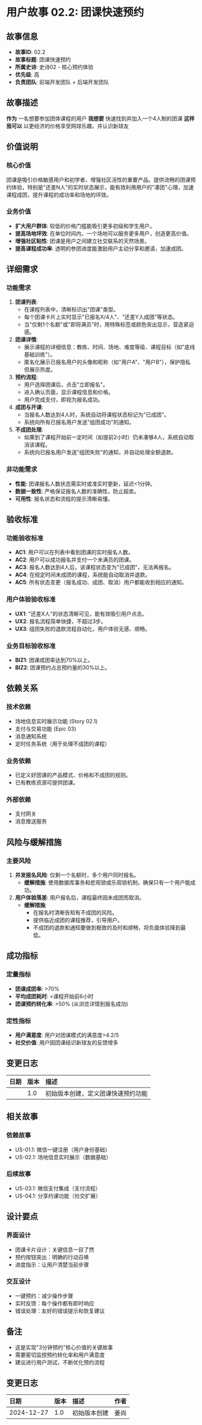 # 用户故事 02.2: 团课快速预约

## 故事信息
- **故事ID**: 02.2
- **故事标题**: 团课快速预约
- **所属史诗**: 史诗02 - 核心预约体验
- **优先级**: 高
- **负责团队**: 前端开发团队 + 后端开发团队

## 故事描述

**作为** 一名想要参加团体课程的用户
**我想要** 快速找到并加入一个4人制的团课
**这样我可以** 以更经济的价格享受网球乐趣，并认识新球友

## 价值说明

### 核心价值
团课是吸引价格敏感用户和初学者、增强社区活性的重要产品。提供流畅的团课预约体验，特别是"还差N人"的实时状态展示，能有效利用用户的"凑团"心理，加速课程成团，提升课程的成功率和场地的坪效。

### 业务价值
- **扩大用户群体**: 较低的价格门槛能吸引更多初级和学生用户。
- **提高场地坪效**: 在单位时间内，一个场地可以服务更多用户，创造更高价值。
- **增强社区粘性**: 团课是用户之间建立社交联系的天然场景。
- **提高课程成功率**: 透明的参团进度能激励用户主动分享和邀请，加速成团。

## 详细需求

### 功能需求
1.  **团课列表**:
    *   在课程列表中，清晰标识出"团课"类型。
    *   每个团课卡片上实时显示"已报名X/4人"、"还差Y人成团"等状态。
    *   当"仅剩1个名额"或"即将满员"时，用特殊标签或颜色突出显示，营造紧迫感。
2.  **团课详情**:
    *   展示课程的详细信息：教练、时间、场地、难度等级、课程目标（如"底线基础训练"）。
    -   匿名化展示已报名用户的头像和昵称（如"用户A"、"用户B"），保护隐私但展示热度。
3.  **预约流程**:
    *   用户选择团课后，点击"立即报名"。
    *   进入确认页面，显示课程信息和价格。
    -   用户完成支付，即视为报名成功。
4.  **成团与开课**:
    *   当报名人数达到4人时，系统自动将课程状态标记为"已成团"。
    *   系统向所有已报名用户发送"组团成功"的通知。
5.  **不成团处理**:
    *   如果到了课程开始前一定时间（如提前2小时）仍未凑够4人，系统自动取消该课程。
    *   系统向已报名用户发送"组团失败"的通知，并自动处理全额退款。

### 非功能需求
-   **性能**: 团课报名人数状态需实时或准实时更新，延迟<1分钟。
-   **数据一致性**: 严格保证报名人数的准确性，防止超卖。
-   **可用性**: 报名状态和流程的提示清晰易懂。

## 验收标准

### 功能验收标准
-   **AC1**: 用户可以在列表中看到团课的实时报名人数。
-   **AC2**: 用户可以成功报名并支付一个未满员的团课。
-   **AC3**: 报名人数达到4人后，该课程状态变为"已成团"，无法再报名。
-   **AC4**: 在规定时间未成团的课程，系统能自动取消并退款。
-   **AC5**: 所有状态变更（报名成功、成团、取消）用户都能收到相应的通知。

### 用户体验验收标准
-   **UX1**: "还差X人"的状态清晰可见，能有效吸引用户点击。
-   **UX2**: 报名流程简单快捷，不超过3步。
-   **UX3**: 组团失败的退款流程自动化，用户体验无感、顺畅。

### 业务目标验收标准
-   **BIZ1**: 团课成团率达到70%以上。
-   **BIZ2**: 团课预约占总预约量的30%以上。

## 依赖关系

### 技术依赖
-   场地信息实时展示功能 (Story 02.1)
-   支付与交易功能 (Epic 03)
-   消息通知系统
-   定时任务系统（用于处理不成团的课程）

### 业务依赖
-   已定义好团课的产品模式、价格和不成团的规则。
-   已有教练资源可提供团课。

### 外部依赖
-   支付网关
-   消息推送服务

## 风险与缓解措施

### 主要风险
1.  **并发报名风险**: 仅剩一个名额时，多个用户同时报名。
    -   **缓解措施**: 使用数据库事务和悲观锁或乐观锁机制，确保只有一个用户能成功。
2.  **用户体验落差**: 用户报名后，课程最终因未成团而取消。
    -   **缓解措施**:
        *   在报名时清晰告知有不成团的风险。
        *   提供临近成团的课程推荐，引导用户。
        *   不成团的退款和通知要做到极致的及时和顺畅，将负面体验降到最低。

## 成功指标

### 定量指标
-   **团课成团率**: >70%
-   **平均成团耗时**: <课程开始前6小时
-   **团课预约转化率**: >50% (从浏览详情到报名成功)

### 定性指标
-   **用户满意度**: 用户对团课模式的满意度>4.2/5
-   **社交价值**: 用户因团课结识新球友的反馈增多

## 变更日志

| 日期 | 版本 | 描述 |
| :--- | :--- | :---------- |
|      | 1.0  | 初始版本创建，定义团课快速预约功能 |

## 相关故事

### 依赖故事
- US-01.1: 微信一键注册（用户身份基础）
- US-02.1: 场地信息实时展示（数据基础）

### 后续故事
- US-03.1: 微信支付集成（支付流程）
- US-04.1: 分享约课功能（社交扩展）

## 设计要点

### 界面设计
- 团课卡片设计：关键信息一目了然
- 预约按钮突出：明确的行动召唤
- 进度指示：让用户清楚当前步骤

### 交互设计
- 一键预约：减少操作步骤
- 实时反馈：每个操作都有即时响应
- 错误处理：友好的错误提示和恢复建议

## 备注

- 这是实现"3分钟预约"核心价值的关键故事
- 需要密切监控预约转化率和用户满意度
- 建议进行用户测试，不断优化预约流程

## 变更日志

| 日期 | 版本 | 描述 | 作者 |
| :--- | :------ | :---------- | :----- |
| 2024-12-27 | 1.0 | 初始版本创建 | 姜尚 | 